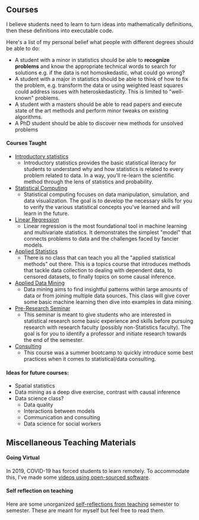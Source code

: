 ## Courses

I believe students need to learn to turn ideas into mathematically
definitions, then these definitions into executable code.

Here's a list of my personal belief what people with different degrees should be able to do:
- A student with a minor in statistics should be able to **recognize problems** and
  know the appropriate technical words to search for solutions e.g.
  if the data is not homoskedastic, what could go wrong?
- A student with a major in statistics should be able to think of how to fix the
  problem, e.g. transform the data or using weighted least squares could address
  issues with heteroskedasticity. This is limited to "well-known" problems.
- A student with a masters should be able to read papers and execute state of
  the art methods and perform minor tweaks on existing algorithms.
- A PhD student should be able to discover new methods for unsolved problems


#### Courses Taught
- [Introductory statistics](intro-stat/README.md)
  - Introductory statistics provides the basic statistical literacy for students to understand
    why and how statistics is related to every problem related to data. In a way, you'll re-learn
    the scientific method through the lens of statistics and probability.
- [Statistical Computing](stat_computing/README.md)
  - Statistical computing focuses on data manipulation, simulation, and data visualization.
    The goal is to develop the necessary skills for you to verify the various statistical
    concepts you've learned and will learn in the future.
- [Linear Regression](linear_regression/README.md)
  - Linear regression is the most foundational tool in machine learning and
    multivariate statistics. It demonstrates the simplest "model" that connects
    problems to data and the challenges faced by fancier models.
- [Applied Statistics](applied_methods/README.md)
  - There is no class that can teach you all the "applied statistical methods" out there.
    This is a topics course that introduces methods that tackle data collection to dealing
    with dependent data, to censored datasets, to finally topics on some causal inference.
- [Applied Data Mining](data_mining/README.md)
  - Data mining aims to find insightful patterns within large amounts of data or from joining
    multiple data sources. This class will give cover some basic machine learning then dive
    into examples in data mining.
- [Pre-Research Seminar](pre_research/README.md)
  - This seminar is meant to give students who are interested in statistical research some basic
    experience and skills before pursuing research with research faculty (possibly non-Statistics
    faculty). The goal is for you to identify a professor and initiate research towards the end
    of the semester.
- [Consulting](consult/README.md)
  - This course was a summer bootcamp to quickly introduce some best practices when it comes to statistical/data consulting.

#### Ideas for future courses:
- Spatial statistics
- Data mining as a deep dive exercise, contrast with causal inference
- Data science class?
  - Data quality
  - Interactions between models
  - Communication and consulting
  - Data science for social workers

## Miscellaneous Teaching Materials

#### Going Virtual
In 2019, COVID-19 has forced students to learn remotely. To accommodate this,
I've made some [videos using open-sourced software](going_virtual.md). 

#### Self reflection on teaching
Here are some unorganized [self-reflections from teaching](teaching-reflections.md) semester to semester.
These are meant for myself but feel free to read them.

